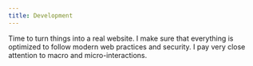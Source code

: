 ```yaml
---
title: Development
---
```

Time to turn things into a real website. I make sure that everything is optimized to follow modern web practices and security. I pay very close attention to macro and micro-interactions.